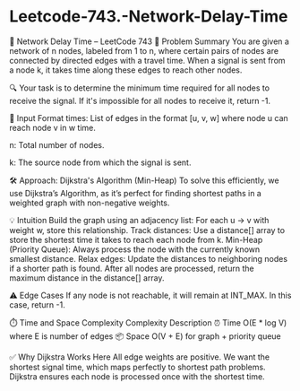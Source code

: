 # Leetcode-743.-Network-Delay-Time

📡 Network Delay Time – LeetCode 743
🧠 Problem Summary
You are given a network of n nodes, labeled from 1 to n, where certain pairs of nodes are connected by directed edges with a travel time. When a signal is sent from a node k, it takes time along these edges to reach other nodes.

🔍 Your task is to determine the minimum time required for all nodes to receive the signal. If it's impossible for all nodes to receive it, return -1.

🚦 Input Format
times: List of edges in the format [u, v, w] where node u can reach node v in w time.

n: Total number of nodes.

k: The source node from which the signal is sent.

🛠️ Approach: Dijkstra's Algorithm (Min-Heap)
To solve this efficiently, we use Dijkstra’s Algorithm, as it’s perfect for finding shortest paths in a weighted graph with non-negative weights.


💡 Intuition
Build the graph using an adjacency list: For each u -> v with weight w, store this relationship.
Track distances: Use a distance[] array to store the shortest time it takes to reach each node from k.
Min-Heap (Priority Queue): Always process the node with the currently known smallest distance.
Relax edges: Update the distances to neighboring nodes if a shorter path is found.
After all nodes are processed, return the maximum distance in the distance[] array.


⚠️ Edge Cases
If any node is not reachable, it will remain at INT_MAX. In this case, return -1.

⏱️ Time and Space Complexity
Complexity	Description
⏰ Time	O(E * log V) where E is number of edges
📦 Space	O(V + E) for graph + priority queue

✅ Why Dijkstra Works Here
All edge weights are positive.
We want the shortest signal time, which maps perfectly to shortest path problems.
Dijkstra ensures each node is processed once with the shortest time.
